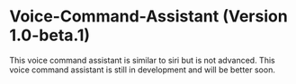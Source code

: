 # Voice-Command-Assistant (Version 1.0-beta.1)
This voice command assistant is similar to siri but is not advanced. This voice command assistant is still in development and will be better soon.
